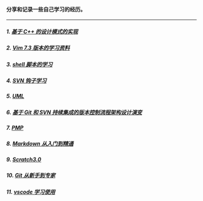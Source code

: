 #### 分享和记录一些自己学习的经历。

---

##### 1. [基于 C++ 的设计模式的实现](/design_pattern)

##### 2. [Vim 7.3 版本的学习资料](/vim/vimTips-v7.3.txt)

##### 3. [shell 脚本的学习](/shell)

##### 4. [SVN 钩子学习](/svn_hooks)

##### 5. [UML](/UML)

##### 6. [基于 Git 和 SVN 持续集成的版本控制流程架构设计演变](/version_flow_of_CI_on_git_and_svn)

##### 7. [PMP](/PMP)

##### 8. [Markdown 从入门到精通](/markdown/markdown_from_entry_to_mastery.md)

##### 9. [Scratch3.0](/Scratch3.0)

##### 10. [Git 从新手到专家](/git/git_From_novice_to_master-print.md)

##### 11. [vscode 学习使用](/vxcode)





